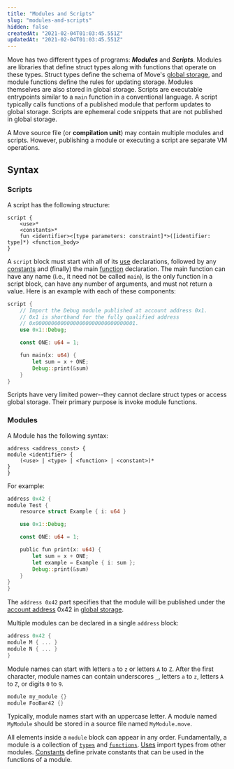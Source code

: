 ```yaml
---
title: "Modules and Scripts"
slug: "modules-and-scripts"
hidden: false
createdAt: "2021-02-04T01:03:45.551Z"
updatedAt: "2021-02-04T01:03:45.551Z"
---
```

Move has two different types of programs: ***Modules*** and ***Scripts***. Modules are libraries that define struct types along with functions that operate on these types. Struct types define the schema of Move's [global storage](./global-storage-structure.md), and module functions define the rules for updating storage. Modules themselves are also stored in global storage. Scripts are executable entrypoints similar to a `main` function in a conventional language. A script typically calls functions of a published module that perform updates to global storage. Scripts are ephemeral code snippets that are not published in global storage.

A Move source file (or **compilation unit**) may contain multiple modules and scripts. However, publishing a module or executing a script are separate VM operations.

## Syntax

### Scripts

A script has the following structure:
```
script {
    <use>*
    <constants>*
    fun <identifier><[type parameters: constraint]*>([identifier: type]*) <function_body>
}
```
A `script` block must start with all of its [use](./uses.md) declarations, followed by any [constants](./constants.md) and (finally) the main
[function](./functions.md) declaration.
The main function can have any name (i.e., it need not be called `main`), is the only function in a script block, can have any number of
arguments, and must not return a value. Here is an example with each of these components:
```rust
script {
    // Import the Debug module published at account address 0x1.
    // 0x1 is shorthand for the fully qualified address
    // 0x00000000000000000000000000000001.
    use 0x1::Debug;

    const ONE: u64 = 1;

    fun main(x: u64) {
        let sum = x + ONE;
        Debug::print(&sum)
    }
}
```

Scripts have very limited power--they cannot declare struct types or access global storage. Their primary purpose is invoke module functions.

### Modules

A Module has the following syntax:
```
address <address_const> {
module <identifier> {
    (<use> | <type> | <function> | <constant>)*
}
}
```

For example:
```rust
address 0x42 {
module Test {
    resource struct Example { i: u64 }

    use 0x1::Debug;

    const ONE: u64 = 1;

    public fun print(x: u64) {
        let sum = x + ONE;
        let example = Example { i: sum };
        Debug::print(&sum)
    }
}
}
```

The `address 0x42` part specifies that the module will be published under the [account address](./address.md) 0x42 in [global storage](./global-storage-structure.md).

Multiple modules can be declared in a single `address` block:

```rust
address 0x42 {
module M { ... }
module N { ... }
}
```
Module names can start with letters `a` to `z` or letters `A` to `Z`. After the first character, module names can contain underscores `_`, letters `a` to `z`, letters `A` to `Z`, or digits `0` to `9`.
```rust
module my_module {}
module FooBar42 {}
```
Typically, module names start with an uppercase letter. A module named `MyModule` should be stored in a source file named `MyModule.move`.


All elements inside a `module` block can appear in any order.
Fundamentally, a module is a collection of [`types`](./structs-and-resources.md) and
[`functions`](./functions.md). [Uses](./uses.md) import types from other modules. [Constants](./constants.md) define private constants that can be used in the functions of a module.